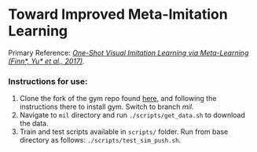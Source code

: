 # Toward Improved Meta-Imitation Learning

Primary Reference: *[One-Shot Visual Imitation Learning via Meta-Learning (Finn*, Yu* et al., 2017)](https://arxiv.org/pdf/1709.04905.pdf).*

### Instructions for use:
1. Clone the fork of the gym repo found [here](https://github.com/tianheyu927/gym), and following the instructions there to install gym. Switch to branch *mil*.
2. Navigate to `mil` directory and run `./scripts/get_data.sh` to download the data.
3. Train and test scripts available in `scripts/` folder.  Run from base directory as follows: `./scripts/test_sim_push.sh`.
